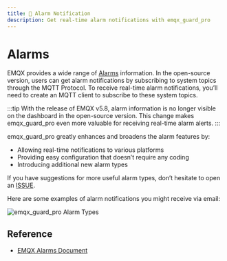 ```yaml
---
title: 🔔 Alarm Notification
description: Get real-time alarm notifications with emqx_guard_pro
---
```

# Alarms
EMQX provides a wide range of [Alarms](https://docs.emqx.com/en/emqx/latest/observability/alarms.html) information. 
 In the open-source version, users can get alarm notifications by subscribing to system topics through the MQTT Protocol. To receive real-time alarm notifications, you’ll need to create an MQTT client to subscribe to these system topics. 

:::tip
With the release of EMQX v5.8, alarm information is no longer visible on the dashboard in the open-source version.
This change makes emqx_guard_pro even more valuable for receiving real-time alarm alerts.
:::

emqx_guard_pro greatly enhances and broadens the alarm features by:
- Allowing real-time notifications to various platforms
- Providing easy configuration that doesn’t require any coding
- Introducing additional new alarm types

If you have suggestions for more useful alarm types, don’t hesitate to open an [ISSUE](https://github.com/zhongwencool/get-emqx-guard-pro/issues).

Here are some examples of alarm notifications you might receive via email:

![emqx_guard_pro Alarm Types](/img/alarm-types.png)

## Reference

- [EMQX Alarms Document](https://docs.emqx.com/en/emqx/latest/observability/alarms.html)

